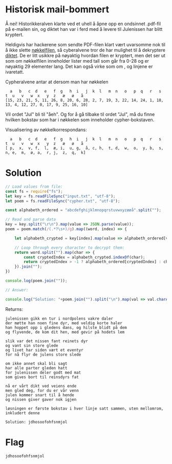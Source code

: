 # Historisk mail-bommert

Å nei! Historikkeralven klarte ved et uhell å åpne opp en ondsinnet .pdf-fil på e-mailen sin, og diktet han var i ferd med å levere til Julenissen har blitt kryptert.

Heldigvis har hackerene som sendte PDF-filen klart vært uvarsomme nok til å ikke slette [nøkkelfilen](./input.txt), så cyberalvene tror de har mulighet til å dekryptere [diktet](cypher.txt). De er litt usikkre på nøyaktig hvordan filen er kryptert, men det ser ut som om nøkkelfilen inneholder lister med tall som går fra 0-28 og er nøyaktig 29 elementer lang. Det kan også virke som om , og linjene er ivaretatt.

Cypheralvene antar at dersom man har nøkkelen

```
  a   b   c  d   e   f  g   h  i   j  k  l   m  n   o   p  q   r   s   t  u   v   w  x   y  z   æ   ø   å
[15, 23, 21, 5, 11, 26, 8, 20, 6, 28, 2, 7, 19, 3, 22, 14, 24, 1, 18, 13, 4, 12, 27, 0, 17, 9, 25, 16, 10]
```

Vil ordet "Jul" bli til "åeh". Og for å gå tilbake til ordet "Jul", må du finne hvilken bokstav som har i nøkkelen som inneholder cypher-bokstaven.

Visualisering av nøkkelkorrespondans:

```
  a   b   c  d   e   f  g   h  i   j  k  l   m  n   o   p  q   r   s   t  u   v   w  x   y  z   æ   ø   å
[ p,  x,  v, f,  l,  æ, i,  u, g,  å, c, h,  t, d,  w,  o,  y, b,  s,  n, e,  m,  ø, a,  r, j,  z,  q,  k]
```

# Solution

```javascript
// Load values from file:
const fs = require("fs");
let key = fs.readFileSync("input.txt", "utf-8");
let poem = fs.readFileSync("cypher.txt", "utf-8");

const alphabeth_ordered = "abcdefghijklmnopqrstuvwxyzæøå".split("");

// Read and parse data
key = key.split("\r\n").map(value => JSON.parse(value));
poem = poem.match(/(.*?\s+)/g).map((word, index) => {

    let alphabeth_crypted = key[index].map(value => alphabeth_ordered[value]);

    // Loop through every character to decrypt them:
    return word.split("").map(char => {
        const cryptedIndex = alphabeth_crypted.indexOf(char);
        return cryptedIndex > -1 ? alphabeth_ordered[cryptedIndex] : char
    }).join("");
})

console.log(poem.join(""));

// Answer:

console.log("Solution: "+poem.join("").split("\n").map(val => val.charAt(0)).join("").replace(" ", ""));
```

Returns:

```
julenissen gikk en tur i nordpolens vakre daler
der møtte han noen fine dyr, med veldig korte haler
han hoppet opp i gledens dans, og hilste blidt på dem
og flyvende, de kom dit hen, med gevir på hodets lem

slik var det nissen fant reinets dyr
og vant sin store glede
og livet har siden vært et eventyr
for nå flyr de julens store slede

om ikke annet skal bli sagt
har alle parter gleden hatt
for julenissen deler godt med mat
som gives bort til reinsdyrs fat

nå er vårt dikt ved veiens ende
men gled deg, for du er vår venn
julen kommer snart til å hende
og nissen giver gaver nok igjen

løsningen er første bokstav i hver linje satt sammen, uten mellomrom, inkludert denne

Solution: jdhosoofohfsnmjol
```

# Flag

```
jdhosoofohfsnmjol
```